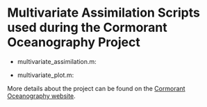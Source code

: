# Multivariate Assimilation Scripts used during the Cormorant Oceanography Project

- multivariate_assimilation.m:

- multivariate_plot.m:


More details about the project can be found on the [Cormorant Oceanography website](https://www.osudashcams.com/).
